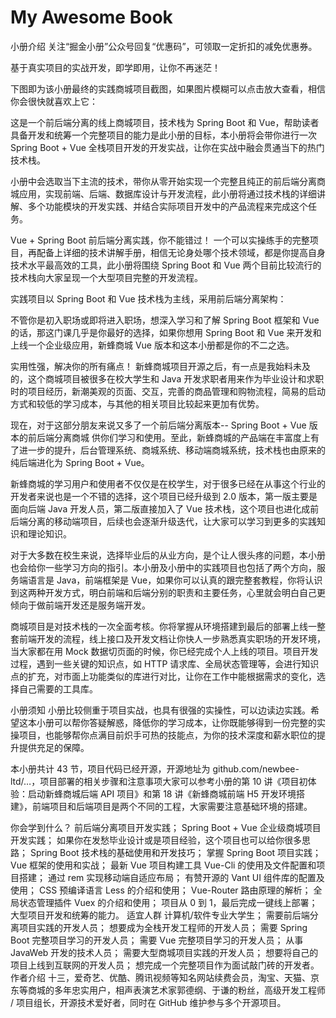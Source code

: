 # My Awesome Book

小册介绍
关注“掘金小册”公众号回复“优惠码”，可领取一定折扣的减免优惠券。

基于真实项目的实战开发，即学即用，让你不再迷茫！

下图即为该小册最终的实践商城项目截图，如果图片模糊可以点击放大查看，相信你会很快就喜欢上它：



这是一个前后端分离的线上商城项目，技术栈为 Spring Boot 和 Vue，帮助读者具备开发和统筹一个完整项目的能力是此小册的目标，本小册将会带你进行一次 Spring Boot + Vue 全栈项目开发的开发实战，让你在实战中融会贯通当下的热门技术栈。

小册中会选取当下主流的技术，带你从零开始实现一个完整且纯正的前后端分离商城应用，实现前端、后端、数据库设计与开发流程，此小册将通过技术栈的详细讲解、多个功能模块的开发实践、并结合实际项目开发中的产品流程来完成这个任务。



Vue + Spring Boot 前后端分离实践，你不能错过！
一个可以实操练手的完整项目，再配备上详细的技术讲解手册，相信无论身处哪个技术领域，都是你提高自身技术水平最高效的工具，此小册将围绕 Spring Boot 和 Vue 两个目前比较流行的 技术栈向大家呈现一个大型项目完整的开发流程。

实践项目以 Spring Boot 和 Vue 技术栈为主线，采用前后端分离架构：



不管你是初入职场或即将进入职场，想深入学习和了解 Spring Boot 框架和 Vue 的话，那这门课几乎是你最好的选择，如果你想用 Spring Boot 和 Vue 来开发和上线一个企业级应用，新蜂商城 Vue 版本和这本小册都是你的不二之选。

实用性强，解决你的所有痛点！
新蜂商城项目开源之后，有一点是我始料未及的，这个商城项目被很多在校大学生和 Java 开发求职者用来作为毕业设计和求职时的项目经历，新潮美观的页面、交互，完善的商品管理和购物流程，简易的启动方式和较低的学习成本，与其他的相关项目比较起来更加有优势。



现在，对于这部分朋友来说又多了一个前后端分离版本-- Spring Boot + Vue 版本的前后端分离商城 供你们学习和使用。至此，新蜂商城的产品端在丰富度上有了进一步的提升，后台管理系统、商城系统、移动端商城系统，技术栈也由原来的纯后端进化为 Spring Boot + Vue。



新蜂商城的学习用户和使用者不仅仅是在校学生，对于很多已经在从事这个行业的开发者来说也是一个不错的选择，这个项目已经升级到 2.0 版本，第一版主要是面向后端 Java 开发人员，第二版直接加入了 Vue 技术栈，这个项目也进化成前后端分离的移动端项目，后续也会逐渐升级迭代，让大家可以学习到更多的实践知识和理论知识。

对于大多数在校生来说，选择毕业后的从业方向，是个让人很头疼的问题，本小册也会给你一些学习方向的指引。本小册及小册中的实践项目也包括了两个方向，服务端语言是 Java，前端框架是 Vue，如果你可以认真的跟完整套教程，你将认识到这两种开发方式，明白前端和后端分别的职责和主要任务，心里就会明白自己更倾向于做前端开发还是服务端开发。

商城项目是对技术栈的一次全面考核。你将掌握从环境搭建到最后的部署上线一整套前端开发的流程，线上接口及开发文档让你快人一步熟悉真实职场的开发环境，当大家都在用 Mock 数据切页面的时候，你已经完成个人上线的项目。项目开发过程，遇到一些关键的知识点，如 HTTP 请求库、全局状态管理等，会进行知识点的扩充，对市面上功能类似的库进行对比，让你在工作中能根据需求的变化，选择自己需要的工具库。

小册须知
小册比较侧重于项目实战，也具有很强的实操性，可以边读边实践。希望这本小册可以帮你答疑解惑，降低你的学习成本，让你既能够得到一份完整的实操项目，也能够帮你点满目前炽手可热的技能点，为你的技术深度和薪水职位的提升提供充足的保障。

本小册共计 43 节，项目代码已经开源，开源地址为 github.com/newbee-ltd/…，项目部署的相关步骤和注意事项大家可以参考小册的第 10 讲《项目初体验：启动新蜂商城后端 API 项目》和第 18 讲《新蜂商城前端 H5 开发环境搭建》，前端项目和后端项目是两个不同的工程，大家需要注意基础环境的搭建。

你会学到什么？
前后端分离项目开发实践；
Spring Boot + Vue 企业级商城项目开发实践；
如果你在发愁毕业设计或是项目经验，这个项目也可以给你很多思路；
Spring Boot 技术栈的基础使用和开发技巧；
掌握 Spring Boot 项目实践；
Vue 框架的使用和实战；
最新 Vue 项目构建工具 Vue-Cli 的使用及文件配置和项目搭建；
通过 rem 实现移动端自适应布局；
有赞开源的 Vant UI 组件库的配置及使用；
CSS 预编译语言 Less 的介绍和使用；
Vue-Router 路由原理的解析；
全局状态管理插件 Vuex 的介绍和使用；
项目从 0 到 1，最后完成一键线上部署；
大型项目开发和统筹的能力。
适宜人群
计算机/软件专业大学生；
需要前后端分离项目实践的开发人员；
想要成为全栈开发工程师的开发人员；
需要 Spring Boot 完整项目学习的开发人员；
需要 Vue 完整项目学习的开发人员；
从事 JavaWeb 开发的技术人员；
需要大型商城项目实践的开发人员；
想要将自己的项目上线到互联网的开发人员；
想完成一个完整项目作为面试敲门砖的开发者。
作者介绍
十三，爱奇艺、优酷、腾讯视频等知名网站续费会员，淘宝、天猫、京东等商城的多年忠实用户，相声表演艺术家郭德纲、于谦的粉丝，高级开发工程师 / 项目组长，开源技术爱好者，同时在 GitHub 维护参与多个开源项目。